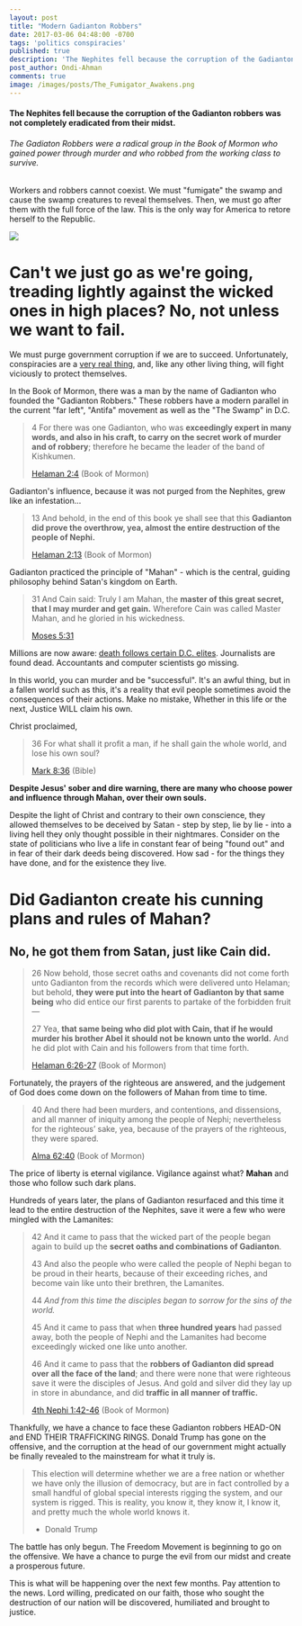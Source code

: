 ```yaml
---
layout: post
title: "Modern Gadianton Robbers"
date: 2017-03-06 04:48:00 -0700
tags: 'politics conspiracies'
published: true
description: 'The Nephites fell because the corruption of the Gadianton robbers was not completely eradicated from their midst.'
post_author: Ondi-Ahman
comments: true
image: /images/posts/The_Fumigator_Awakens.png
---
```


#### The Nephites fell because the corruption of the Gadianton robbers was not completely eradicated from their midst.

###### The Gadiaton Robbers were a radical group in the Book of Mormon who gained power through murder and who robbed from the working class to survive.

Workers and robbers cannot coexist. We must "fumigate" the swamp and cause the swamp creatures to reveal themselves. Then, we must go after them with the full force of the law. This is the only way for America to retore herself to the Republic.

<img style="margin: auto; display: block;" src="{{site.baseurl}}/images/posts/The_Fumigator_Awakens.png" />

# Can't we just go as we're going, treading lightly against the wicked ones in high places? No, not unless we want to fail.

We must purge government corruption if we are to succeed. Unfortunately, conspiracies are a [very real thing][7], and, like any other living thing, will fight viciously to protect themselves.

In the Book of Mormon, there was a man by the name of Gadianton who founded the "Gadianton Robbers." These robbers have a modern parallel in the current "far left", "Antifa" movement as well as the "The Swamp" in D.C.

> 4 For there was one Gadianton, who was **exceedingly expert in many words, and also in his craft, to carry on the secret work of murder and of robbery**; therefore he became the leader of the band of Kishkumen.
> 
> [Helaman 2:4][2] (Book of Mormon)

Gadianton's influence, because it was not purged from the Nephites, grew like an infestation...

> 13 And behold, in the end of this book ye shall see that this **Gadianton did prove the overthrow, yea, almost the entire destruction of the people of Nephi.**
> 
> [Helaman 2:13][1] (Book of Mormon)

Gadianton practiced the principle of "Mahan" - which is the central, guiding philosophy behind Satan's kingdom on Earth.

> 31 And Cain said: Truly I am Mahan, the **master of this great secret, that I may murder and get gain.** Wherefore Cain was called Master Mahan, and he gloried in his wickedness.
> 
> [Moses 5:31][3]

Millions are now aware: [death follows certain D.C. elites][8]. Journalists are found dead. Accountants and computer scientists go missing.

In this world, you can murder and be "successful". It's an awful thing, but in a fallen world such as this, it's a reality that evil people sometimes avoid the consequences of their actions. Make no mistake, Whether in this life or the next, Justice WILL claim his own.

Christ proclaimed,

> 36 For what shall it profit a man, if he shall gain the whole world, and lose his own soul?
> 
> [Mark 8:36][4] (Bible)

**Despite Jesus' sober and dire warning, there are many who choose power and influence through Mahan, over their own souls.**

Despite the light of Christ and contrary to their own conscience, they allowed themselves to be deceived by Satan - step by step, lie by lie - into a living hell they only thought possible in their nightmares. Consider on the state of politicians who live a life in constant fear of being "found out" and in fear of their dark deeds being discovered. How sad - for the things they have done, and for the existence they live.

# Did Gadianton create his cunning plans and rules of Mahan?

## No, he got them from Satan, just like Cain did.

> 26 Now behold, those secret oaths and covenants did not come forth unto Gadianton from the records which were delivered unto Helaman; but behold, **they were put into the heart of Gadianton by that same being** who did entice our first parents to partake of the forbidden fruit—
>
> 27 Yea, **that same being who did plot with Cain, that if he would murder his brother Abel it should not be known unto the world.** And he did plot with Cain and his followers from that time forth.
> 
> [Helaman 6:26-27][5] (Book of Mormon)

Fortunately, the prayers of the righteous are answered, and the judgement of God does come down on the followers of Mahan from time to time.

> 40 And there had been murders, and contentions, and dissensions, and all manner of iniquity among the people of Nephi; nevertheless for the righteous’ sake, yea, because of the prayers of the righteous, they were spared.
> 
> [Alma 62:40][9] (Book of Mormon)

The price of liberty is eternal vigilance. Vigilance against what? **Mahan** and those who follow such dark plans.

Hundreds of years later, the plans of Gadianton resurfaced and this time it lead to the entire destruction of the Nephites, save it were a few who were mingled with the Lamanites:

> 42 And it came to pass that the wicked part of the people began again to build up the **secret oaths and combinations of Gadianton**.
> 
> 43 And also the people who were called the people of Nephi began to be proud in their hearts, because of their exceeding riches, and become vain like unto their brethren, the Lamanites.
> 
> 44 *And from this time the disciples began to sorrow for the sins of the world.*
> 
> 45 And it came to pass that when **three hundred years** had passed away, both the people of Nephi and the Lamanites had become exceedingly wicked one like unto another.
> 
> 46 And it came to pass that the **robbers of Gadianton did spread over all the face of the land**; and there were none that were righteous save it were the disciples of Jesus. And gold and silver did they lay up in store in abundance, and did **traffic in all manner of traffic.**
> 
> [4th Nephi 1:42-46][6] (Book of Mormon)

Thankfully, we have a chance to face these Gadianton robbers HEAD-ON and END THEIR TRAFFICKING RINGS. Donald Trump has gone on the offensive, and the corruption at the head of our government might actually be finally revealed to the mainstream for what it truly is.

> This election will determine whether we are a free nation or whether we have only the illusion of democracy, but are in fact controlled by a small handful of global special interests rigging the system, and our system is rigged. This is reality, you know it, they know it, I know it, and pretty much the whole world knows it.
> 
> - Donald Trump

The battle has only begun. The Freedom Movement is beginning to go on the offensive. We have a chance to purge the evil from our midst and create a prosperous future.

This is what will be happening over the next few months. Pay attention to the news. Lord willing, predicated on our faith, those who sought the destruction of our nation will be discovered, humiliated and brought to justice.


[1]: https://www.lds.org/scriptures/bofm/hel/2.13?lang=eng#12
[2]: https://www.lds.org/scriptures/bofm/hel/2.4?lang=eng#3
[3]: https://www.lds.org/scriptures/pgp/moses/5.31?lang=eng#30
[4]: https://www.lds.org/scriptures/nt/mark/8.36?lang=eng#35
[5]: https://www.lds.org/scriptures/bofm/hel/6.26-27?lang=eng#25
[6]: https://www.lds.org/scriptures/bofm/4-ne/1.42-46?lang=eng#41
[7]: "{{site.baseurl}}/2017/02/21/conspiracies.html"
[8]: https://www.reddit.com/r/conspiracy/comments/4mes7q/here_is_a_list_of_all_the_clinton_associates_that/
[9]: https://www.lds.org/scriptures/bofm/alma/62.40?lang=eng#39